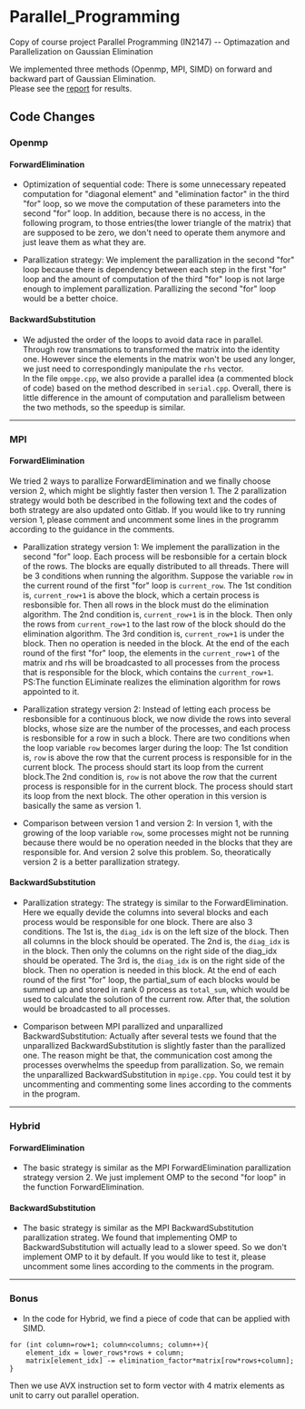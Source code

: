 # Parallel_Programming
Copy of course project Parallel Programming (IN2147) -- Optimazation and Parallelization on Gaussian Elimination

We implemented three methods (Openmp, MPI, SIMD) on forward and backward part of Gaussian Elimination.  
Please see the [report](/documentation/PPSS21_final_project.pdf) for results.


## Code Changes
### Openmp  
#### ForwardElimination

- Optimization of sequential code: There is some unnecessary repeated computation for "diagonal element" and "elimination factor" in the third "for" loop, so we move the computation of these parameters into the second "for" loop. In addition, because there is no access, in the following program, to those entries(the lower triangle of the matrix) that are supposed to be zero, we don't need to operate them anymore and just leave them as what they are.

- Parallization strategy: We implement the parallization in the second "for" loop because there is dependency between each step in the first "for" loop and the amount of computation of the third "for" loop is not large enough to implement parallization. Parallizing the second "for" loop would be a better choice. 

#### BackwardSubstitution

- We adjusted the order of the loops to avoid data race in parallel. Through row transmations to transformed the matrix into the identity one. However since the elements in the matrix won't be used any longer, we just need to correspondingly manipulate the `rhs` vector.  
In the file `ompge.cpp`, we also provide a parallel idea (a commented block of code) based on the method described in `serial.cpp`. Overall, there is little difference in the amount of computation and parallelism between the two methods, so the speedup is similar.
---

### MPI
#### ForwardElimination

We tried 2 ways to parallize ForwardElimination and we finally choose version 2, which might be slightly faster then version 1. The 2 parallization strategy would both be described in the following text and the codes of both strategy are also updated onto Gitlab. If you would like to try running version 1, please comment and uncomment some lines in the programm according to the guidance in the comments.

- Parallization strategy version 1: We implement the parallization in the second "for" loop. Each process will be resbonsible for a certain block of the rows. The blocks are equally distributed to all threads. There will be 3 conditions when running the algorithm. Suppose the variable `row` in the current round of the first "for" loop is `current_row`. The 1st condition is, `current_row+1` is above the block, which a certain process is resbonsible for. Then all rows in the block must do the elimination algorithm. The 2nd condition is, `current_row+1` is in the block. Then only the rows from `current_row+1` to the last row of the block should do the elimination algorithm. The 3rd condition is, `current_row+1` is under the block. Then no operation is needed in the block. At the end of the each round of the first "for" loop, the elements in the `current_row+1` of the matrix and rhs will be broadcasted to all processes from the process that is responsible for the block, which contains the `current_row+1`.
PS:The function ELiminate realizes the elimination algorithm for rows appointed to it.

- Parallization strategy version 2: Instead of letting each process be resbonsible for a continuous block, we now divide the rows into several blocks, whose size are the number of the processes, and each process is resbonsible for a row in such a block. There are two conditions when the loop variable `row` becomes larger during the loop: The 1st condition is, `row` is above the row that the current process is responsible for in the current block. The process should start its loop from the current block.The 2nd condition is, `row` is not above the row that the current process is responsible for in the current block. The process should start its loop from the next block. The other operation in this version is basically the same as version 1.

- Comparison between version 1 and version 2: In version 1, with the growing of the loop variable `row`, some processes might not be running because there would be no operation needed in the blocks that they are responsible for. And version 2 solve this problem. So, theoratically version 2 is a better parallization strategy.

#### BackwardSubstitution

- Parallization strategy: The strategy is similar to the ForwardElimination. Here we equally devide the columns into several blocks and each process would be responsible for one block. There are also 3 conditions. The 1st is, the `diag_idx` is on the left size of the block. Then all columns in the block should be operated. The 2nd is, the `diag_idx` is in the block. Then only the columns on the right side of the diag_idx should be operated. The 3rd is, the `diag_idx` is on the right side of the block. Then no operation is needed in this block. At the end of each round of the first "for" loop, the partial_sum of each blocks would be summed up and stored in rank 0 process as `total_sum`, which would be used to calculate the solution of the current row. After that, the solution would be broadcasted to all processes.

- Comparison between MPI parallized and unparallized BackwardSubstitution: Actually after several tests we found that the unparallized BackwardSubstitution is slightly faster than the parallized one. The reason might be that, the communication cost among the processes overwhelms the speedup from parallization. So, we remain the unparallized BackwardSubstitution in `mpige.cpp`. You could test it by uncommenting and commenting some lines according to the comments in the program.
---
### Hybrid

#### ForwardElimination

- The basic strategy is similar as the MPI ForwardElimination parallization strategy version 2. We just implement OMP to the second "for loop" in the function ForwardElimination.

#### BackwardSubstitution

- The basic strategy is similar as the MPI BackwardSubstitution parallization strateg. We found that implementing OMP to BackwardSubstitution will actually lead to a slower speed. So we don't implement OMP to it by default. If you would like to test it, please uncomment some lines according to the comments in the program.
---

### Bonus

- In the code for Hybrid, we find a piece of code that can be applied with SIMD.
```
for (int column=row+1; column<columns; column++){
    element_idx = lower_rows*rows + column;
    matrix[element_idx] -= elimination_factor*matrix[row*rows+column];
}
```
Then we use AVX instruction set to form vector with 4 matrix elements as unit to carry out parallel operation.
